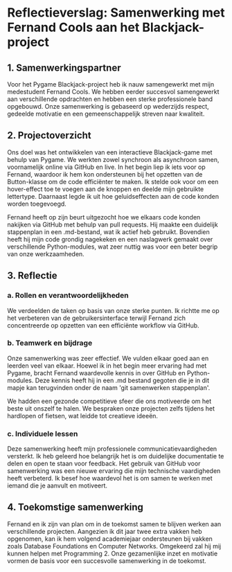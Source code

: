 # Reflectieverslag: Samenwerking met Fernand Cools aan het Blackjack-project

## 1. Samenwerkingspartner

Voor het Pygame Blackjack-project heb ik nauw samengewerkt met mijn medestudent Fernand Cools. We hebben eerder succesvol samengewerkt aan verschillende opdrachten en hebben een sterke professionele band opgebouwd. Onze samenwerking is gebaseerd op wederzijds respect, gedeelde motivatie en een gemeenschappelijk streven naar kwaliteit.

## 2. Projectoverzicht

Ons doel was het ontwikkelen van een interactieve Blackjack-game met behulp van Pygame. We werkten zowel synchroon als asynchroon samen, voornamelijk online via GitHub en live. In het begin liep ik iets voor op Fernand, waardoor ik hem kon ondersteunen bij het opzetten van de Button-klasse om de code efficiënter te maken. Ik stelde ook voor om een hover-effect toe te voegen aan de knoppen en deelde mijn gebruikte lettertype. Daarnaast legde ik uit hoe geluidseffecten aan de code konden worden toegevoegd.

Fernand heeft op zijn beurt uitgezocht hoe we elkaars code konden nakijken via GitHub met behulp van pull requests. Hij maakte een duidelijk stappenplan in een .md-bestand, wat ik actief heb gebruikt. Bovendien heeft hij mijn code grondig nagekeken en een naslagwerk gemaakt over verschillende Python-modules, wat zeer nuttig was voor een beter begrip van onze werkzaamheden.

## 3. Reflectie

### a. Rollen en verantwoordelijkheden

We verdeelden de taken op basis van onze sterke punten. Ik richtte me op het verbeteren van de gebruikersinterface  terwijl Fernand zich concentreerde op opzetten van een efficiënte workflow via GitHub. 

### b. Teamwerk en bijdrage

Onze samenwerking was zeer effectief. We vulden elkaar goed aan en leerden veel van elkaar. Hoewel ik in het begin meer ervaring had met Pygame, bracht Fernand waardevolle kennis in over GitHub en Python-modules. Deze kennis heeft hij in een .md bestand gegoten die je in dit mapje kan terugvinden onder de naam 'git samenwerken stappenplan'.

We hadden een gezonde competitieve sfeer die ons motiveerde om het beste uit onszelf te halen. We bespraken onze projecten zelfs tijdens het hardlopen of fietsen, wat leidde tot creatieve ideeën.

### c. Individuele lessen

Deze samenwerking heeft mijn professionele communicatievaardigheden versterkt. Ik heb geleerd hoe belangrijk het is om duidelijke documentatie te delen en open te staan voor feedback. Het gebruik van GitHub voor samenwerking was een nieuwe ervaring die mijn technische vaardigheden heeft verbeterd. Ik besef hoe waardevol het is om samen te werken met iemand die je aanvult en motiveert.

## 4. Toekomstige samenwerking

Fernand en ik zijn van plan om in de toekomst samen te blijven werken aan verschillende projecten. Aangezien ik dit jaar twee extra vakken heb opgenomen, kan ik hem volgend academiejaar ondersteunen bij vakken zoals Database Foundations en Computer Networks. Omgekeerd zal hij mij kunnen helpen met Programming 2. Onze gezamenlijke inzet en motivatie vormen de basis voor een succesvolle samenwerking in de toekomst.